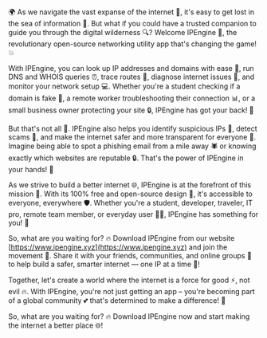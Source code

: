 🌍 As we navigate the vast expanse of the internet 📡, it's easy to get lost in the sea of information 👀. But what if you could have a trusted companion to guide you through the digital wilderness 🔍? Welcome IPEngine 🎉, the revolutionary open-source networking utility app that's changing the game! 💥

With IPEngine, you can look up IP addresses and domains with ease 🔮, run DNS and WHOIS queries ⏰, trace routes 📍, diagnose internet issues 🤔, and monitor your network setup 💻. Whether you're a student checking if a domain is fake 👀, a remote worker troubleshooting their connection 📊, or a small business owner protecting your site 🔒, IPEngine has got your back! 🙌

But that's not all 🎉. IPEngine also helps you identify suspicious IPs 🚨, detect scams 💸, and make the internet safer and more transparent for everyone 👥. Imagine being able to spot a phishing email from a mile away 🕷️ or knowing exactly which websites are reputable 🔒. That's the power of IPEngine in your hands! 💪

As we strive to build a better internet 🌐, IPEngine is at the forefront of this mission 🔴. With its 100% free and open-source design 💸, it's accessible to everyone, everywhere 🛡️. Whether you're a student, developer, traveler, IT pro, remote team member, or everyday user 👩‍💻, IPEngine has something for you! 🎁

So, what are you waiting for? 🔥 Download IPEngine from our website [https://www.ipengine.xyz](https://www.ipengine.xyz) and join the movement 💪. Share it with your friends, communities, and online groups 👫 to help build a safer, smarter internet — one IP at a time 🌟!

Together, let's create a world where the internet is a force for good ⚡️, not evil 🔥. With IPEngine, you're not just getting an app – you're becoming part of a global community 💕 that's determined to make a difference! 💪

So, what are you waiting for? 🔥 Download IPEngine now and start making the internet a better place 🌐!